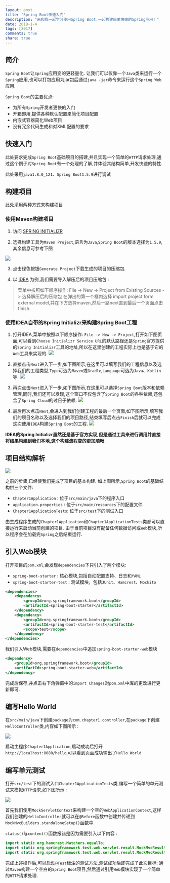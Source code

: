 ```yaml
---
layout: post
title: "Spring Boot快速入门"
description: "来和我一起学习使用Spring Boot,一起构建简单快捷的Spring应用！"
date: 2018-1-4
tags: [2017]
comments: true
share: true
---
```


## 简介

`Spring Boot`让`Spring`应用变的更轻量化. 让我们可以仅靠一个`Java`类来运行一个`Spring`应用,也可以打包应用为jar包后通过`java -jar`命令来运行这个`Spring Web`应用.

`Spring Boot`的主要优点:
- 为所有`Spring`开发者更快的入门
- 开箱即用,提供各种默认配置来简化项目配置
- 内嵌式容器简化Web项目
- 没有冗余代码生成和对XML配置的要求

## 快速入门

此处要求完成`Spring Boot`基础项目的搭建,并且实现一个简单的`HTTP`请求处理,通过这个例子对`Spring Boot`有一个处理的了解,并体验其结构简单,开发快速的特性.

此处采用`java1.8.0_121`、`Spring Boot1.5.9`进行调试

## 构建项目

此处采用两种方式来构建项目

### 使用Maven构建项目

1. 访问 [SPRING INITIALIZR](http://start.spring.io/)

2. 选择构建工具为`Maven Project`,语言为`Java`,`Spring Boot`的版本选择为`1.5.9`,其余信息可参考下图

 ![](http://oih7sazbd.bkt.clouddn.com/FkOblv1cPBb6a-_DeKTJKTt0Z375)

3. 点击绿色按钮`Generate Project`下载生成的项目的压缩包.

4. 以 [IDEA](https://www.jetbrains.com/idea/) 为例,我们需要导入解压后的项目压缩包 :
> 菜单中按照如下顺序操作: File -> New -> Project from Existing Sources -> 选择解压后的压缩包
> 在弹出的第一个框内选择 import project form external model,并在下方选择maven,然后一路next直到最后一个页面点击finish.

### 使用IDEA自带的Spring Initializr来构建Spring Boot工程

1. 打开IDEA,菜单中按照以下顺序操作: `File -> New -> Project`,打开如下图页面,可以看到`Choose Initializr Service URL`的默认路径还是`Spring`官方提供的`Spring Initializr`工具的地址,所以在这里创建的工程实际上也是基于它的`Web`工具来实现的.
 ![](http://oih7sazbd.bkt.clouddn.com/Fpx7nrzohBmfr5DaJJ6iNtZwkmzt)

2. 直接点击`Next`进入下一步,如下图所示,在这里可以填写我们的工程信息以及选择我们的工程类型,`Type`可选为`Maven`或`Gradle`,`Language`可选为`Java`、`Kotlin`等.
 ![](http://oih7sazbd.bkt.clouddn.com/Fo_m6kMUvvj4mxeYvEEILAoy5J4E)

3. 再次点击`Next`进入下一步,如下图所示,在这里可以选择`Spring Boot`版本和依赖管理,同时,我们还可以发现,这个窗口不仅包含了`Spring Boot`的各种依赖,还包含了`Spring Cloud`的过日子依赖.
 ![](http://oih7sazbd.bkt.clouddn.com/Fu8ehbXRVp729grkk6MVWCg0j5Vv)

4. 最后再次点击`Next`,会进入到我们创建工程的最后一个页面,如下图所示,填写我们的项目名称以及选择我们的项目路径,结束填写后点击`Finish`后就可以完成这次使用`IDEA`构建`Spring Boot`的工程.
 ![](http://oih7sazbd.bkt.clouddn.com/FiPLwX9HaD1sEW0jKqH0lteEzdRw)


**IDEA的Spring Initializr虽然还是基于官方实现,但是通过工具来进行调用并直接将结果构建到我们本地,这个构建流程变的更加顺畅.**

## 项目结构解析

![](http://oih7sazbd.bkt.clouddn.com/FhxxhQyfi3cISdwY-4C4kZSHQEex)

之前的步骤,已经使我们完成了项目的基本构建. 如上图所示,`Spring Boot`的基础结构供三个文件:

- `Chapter1Application`     : 位于`src/main/java`下的程序入口
- `application.properties`  : 位于`src/main/resources`下的配置文件
- `Chapter1ApplicationTests`: 位于`src/test`下的测试入口

由生成程序生成的`Chapter1Application`和`Chapter1ApplicationTests`类都可以直接运行来启动当前创建的项目. 由于当前项目没有配备任何数据访问或`Web`模块,所以程序会在加载完`Spring`之后结束运行.

## 引入Web模块

打开项目的`pom.xml`,会发现`dependencies`下只引入了两个模块:

- `spring-boot-starter` : 核心模块,包括自动配置支持、日志和`YAML`
- `spring-boot-starter-test` : 测试模块，包括`JUnit`、`Hamcrest`、`Mockito`

```xml
<dependencies>
	<dependency>
		<groupId>org.springframework.boot</groupId>
		<artifactId>spring-boot-starter</artifactId>
	</dependency>
	<dependency>
		<groupId>org.springframework.boot</groupId>
		<artifactId>spring-boot-starter-test</artifactId>
		<scope>test</scope>
	</dependency>
</dependencies>
```

我们引入Web模块,需要在`dependencies`中追加`spring-boot-starter-web`模块

```xml
<dependency>
	<groupId>org.springframework.boot</groupId>
	<artifactId>spring-boot-starter-web</artifactId>
</dependency>
```

完成后保存,并点击右下角弹窗中的`import Changes`对`pom.xml`中库的更改进行更新即可.

## 编写Hello World

在`src/main/java`下创建`package`为`com.chapter1.controller`,在`package`下创建`HelloController`类,内容如下图所示 :

![](http://oih7sazbd.bkt.clouddn.com/Fl1Q3avi_mqJZXikKxjfPeFkW3nj)

启动主程序`Chapter1Application`,启动成功后打开`http://localhost:8080/hello`,可以看到页面成功输出了`Hello World`.

## 编写单元测试

打开`src/test`下的测试入口`Chapter1ApplicationTests`类,编写一个简单的单元测试来模拟`HTTP`请求,如下图所示 :

![](http://oih7sazbd.bkt.clouddn.com/FsQ5JOGzHQxudE1LJT5aqXZ2l2Uu)

首先我们使用`MockServletContext`来构建一个空的`WebApplicationContext`,这样我们创建的`HelloController`就可以在`@Before`函数中创建并传递到`MockMvcBuilders.standaloneSetup()`函数中.

`status()`与`content()`函数报错是因为需要引入以下内容 :

```java
import static org.hamcrest.Matchers.equalTo;
import static org.springframework.test.web.servlet.result.MockMvcResultMatchers.content;
import static org.springframework.test.web.servlet.result.MockMvcResultMatchers.status;
```
完成上述操作后,可以启动`@Test`标注的测试方法,测试成功后即完成了此次目标: 通过`Maven`构建一个空白的`Spring Boot`项目,然后通过引用`Web`模块实现了一个简单的`HTTP`请求处理.
